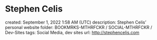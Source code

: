# Stephen Celis

created: September 1, 2022 1:58 AM (UTC)
description: Stephen Celis’ personal website
folder: BOOKMRKS-MTHRFCKR / SOCIAL-MTHRFCKR / Dev-Sites
tags: Social Media, dev sites
url: http://stephencelis.com